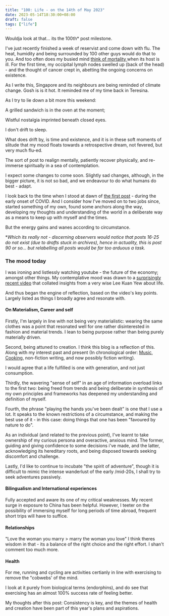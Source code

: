 ```yaml
---
title: "100: Life - on the 14th of May 2023"
date: 2023-05-14T18:30:00+08:00
draft: false
tags: ["life"]
---
```

Wouldja look at that... its the 100th* post milestone.

I've just recently finished a week of reservist and  come down with flu. The heat, humidity and being surrounded by 100 other guys would do that to you.  And too often does my busied mind [think of mortality ](https://www.makwaijun.com/blog/post74/)when its host is ill. For the first time, my occipital lymph nodes swelled up (back of the head) - and the thought of cancer crept in, abetting the ongoing concerns on existence. 

As I write this, Singapore and its neighbours are being reminded of climate change. Gosh is is it hot. It reminded me of my time back in Teresina.

As I try to lie down a bit more this weekend: 

A grilled sandwich is in the oven at the moment;

Wistful nostalgia imprinted beneath closed eyes.

I don't drift to sleep.

What does drift by, is time and existence, and it is in these soft moments of slitude that my mood floats towards a retrospective dream, not fevered, but very much flu-ed.

The sort of post to realign mentally, patiently recover physically, and re-immerse spiritually in a sea of contemplation.

I expect some changes to come soon. Slightly sad changes, although, in the bigger picture, it is not so bad, and we endeavour to do what humans do best - adapt.

I look back to the time when I stood at dawn of [the first post](https://www.makwaijun.com/blog/post1/) - during the early onset of COVID. And I consider how I've moved on to two jobs since, started something of my own, found some anchors along the way, developing my thoughts and understanding of the world in a deliberate way as a means to keep up with myself and the times.

But the energy gains and wanes according to circumstance. 

**Which its really not - discerning observers would notice that posts 16-25 do not exist (due to drafts stuck in archives), hence in actuality, this is post 90 or so... but relabelling all posts would be far too arduous a task.*

### The mood today

I was ironing and listlessly watching youtube - the future of the economy; amongst other things. My contemplative mood was drawn to a [surprisingly recent video](https://www.youtube.com/watch?v=4xnBEao7HOs&ab_channel=BordersLessAsia) that collated insights from a very wise Lee Kuan Yew about life.

And thus began the engine of reflection, based on the video's key points. Largely listed as things I broadly agree and resonate with.

#### On Materialism, Career and self
Firstly, I'm largely in line with not being very materialistic: wearing the same clothes was a point that resonated well for one rather disinterested in fashion and material trends. I lean to being purpose rather than being purely materially driven.
 
Second, being attuned to creation. I think this blog is a reflection of this. Along with my interest past and present (In chronological order: [Music](https://www.youtube.com/channel/UC3jm-58BYTHq71-R8wp-Tsg), [Cooking](https://www.instagram.com/risottologia/), non-fiction writing, and now possibly fiction writing).

I would agree that a life fulfilled is one with generation, and not just consumption. 


Thirdly, the wavering "sense of self" in an age of information overload links to the first two: being freed from trends and being deliberate in synthesis of my own principles and frameworks has deepened my understanding and definition of myself.

Fourth, the phrase "playing the hands you've been dealt" is one that I use a lot. It speaks to the known restrictions of a circumstance, and making the best use of it - in this case: doing things that one has been "favoured by nature to do".

As an individual (and related to the previous point), I've learnt to take ownership of my curious persona and overactive, anxious mind. 
The former, guiding and giving confidence to some decisions i've made, and the latter, acknowledging its hereditary roots, and being disposed towards seeking discomfort and challenge.

Lastly, I'd like to continue to incubate "the spirit of adventure", though it is difficult to mimic the intense wanderlust of the early /mid-20s, I shall try to seek adventures passively.

#### Bilingualism and International experiences

Fully accepted and aware its one of my critical weaknesses. My recent surge in exposure to China has been helpful. However, I teeter on the possibility of immersing myself for long periods of time abroad, frequent short trips will have to suffice.

#### Relationships
"Love the woman you marry > marry the woman you love"
I think theres wisdom in that - its a balance of the right choice and the right effort. I shan't comment too much more.

#### Health
For me, running and cycling are activities certianly in line with exercising to remove the "cobwebs' of the mind.

I look at it purely from biological terms (endorphins), and do see that exercising has an almost 100% success rate of feeling better. 

My thoughts after this post:
Consistency is key, and the themes of health and creation have been part of this year's plans and aspirations. 


